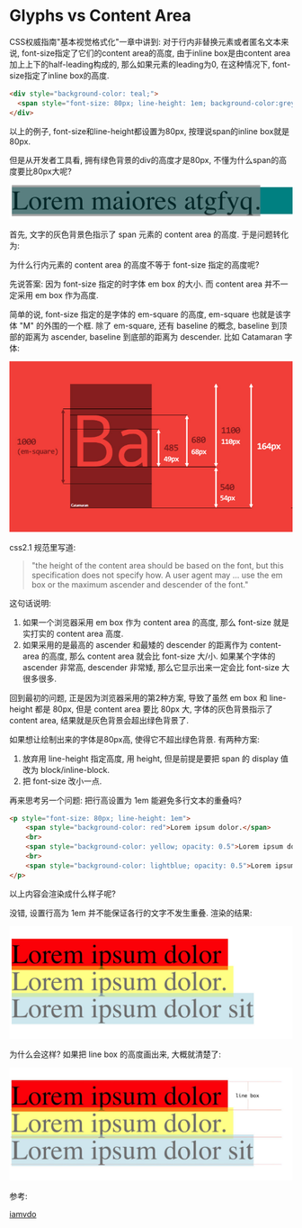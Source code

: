# Glyphs vs Content Area

CSS权威指南"基本视觉格式化"一章中讲到:
对于行内非替换元素或者匿名文本来说, font-size指定了它们的content area的高度, 由于inline box是由content area加上上下的half-leading构成的, 那么如果元素的leading为0, 在这种情况下, font-size指定了inline box的高度.

```html
<div style="background-color: teal;">
  <span style="font-size: 80px; line-height: 1em; background-color:grey; opacity: 0.7; padding: 0">Lorem maiores atgfyq.</span>
</div>
```

以上的例子, font-size和line-height都设置为80px, 按理说span的inline box就是80px.

但是从开发者工具看, 拥有绿色背景的div的高度才是80px, 不懂为什么span的高度要比80px大呢?

![issue-line-height](./glyphs-versus-content-area/lineheight-issue.jpg)


首先, 文字的灰色背景色指示了 span 元素的 content area 的高度. 于是问题转化为:

为什么行内元素的 content area 的高度不等于 font-size 指定的高度呢?

先说答案: 因为 font-size 指定的时字体 em box 的大小. 而 content area 并不一定采用 em box 作为高度.

简单的说, font-size 指定的是字体的 em-square 的高度, em-square 也就是该字体 "M" 的外围的一个框. 除了 em-square, 还有 baseline 的概念, baseline 到顶部的距离为 ascender, baseline 到底部的距离为 descender. 比如 Catamaran 字体:

![Catamaran](./glyphs-versus-content-area/em-square.png)

css2.1 规范里写道:

>"the height of the content area should be based on the font, but this specification does not specify how. A user agent may ... use the em box or the maximum ascender and descender of the font."

这句话说明:

1. 如果一个浏览器采用 em box 作为 content area 的高度, 那么 font-size 就是实打实的 content area 高度.
2. 如果采用的是最高的 ascender 和最矮的 descender 的距离作为 content-area 的高度, 那么 content area 就会比 font-size 大/小. 如果某个字体的 ascender 非常高, descender 非常矮, 那么它显示出来一定会比 font-size 大很多很多.


回到最初的问题, 正是因为浏览器采用的第2种方案, 导致了虽然 em box 和 line-height 都是 80px, 但是 content area 要比 80px 大, 字体的灰色背景指示了 content area, 结果就是灰色背景会超出绿色背景了.

如果想让绘制出来的字体是80px高, 使得它不超出绿色背景. 有两种方案:

1. 放弃用 line-height 指定高度, 用 height, 但是前提是要把 span 的 display 值改为 block/inline-block.
2. 把 font-size 改小一点.

再来思考另一个问题: 把行高设置为 1em 能避免多行文本的重叠吗?

```html
<p style="font-size: 80px; line-height: 1em">
	<span style="background-color: red">Lorem ipsum dolor.</span>
	<br>
	<span style="background-color: yellow; opacity: 0.5">Lorem ipsum dolor.</span>
	<br>
	<span style="background-color: lightblue; opacity: 0.5">Lorem ipsum dolor.</span>	
</p>
```

以上内容会渲染成什么样子呢?

没错, 设置行高为 1em 并不能保证各行的文字不发生重叠. 渲染的结果:

![overlap](./glyphs-versus-content-area/overlap.jpg)

为什么会这样? 如果把 line box 的高度画出来, 大概就清楚了:

![overlap2](./glyphs-versus-content-area/overlap2.jpg)

参考:

[iamvdo](http://iamvdo.me/en/blog/css-font-metrics-line-height-and-vertical-align)
